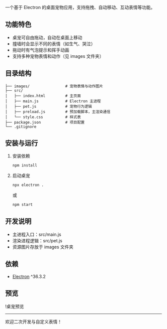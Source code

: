 一个基于 Electron 的桌面宠物应用，支持拖拽、自动移动、互动表情等功能。

## 功能特色

- 桌宠可自由拖动，自动在桌面上移动
- 撞墙时会显示不同的表情（如生气、哭泣）
- 拖动时有气泡提示和挥手动画
- 支持多种宠物表情和动作（见 images 文件夹）

## 目录结构

```
├── images/                # 宠物表情与动作图片
├── src/
│   ├── index.html         # 主页面
│   ├── main.js            # Electron 主进程
│   ├── pet.js             # 宠物行为逻辑
│   ├── preload.js         # 预加载脚本，主渲染通信
│   └── style.css          # 样式表
├── package.json           # 项目配置
└── .gitignore
```

## 安装与运行

1. 安装依赖

   ```sh
   npm install
   ```

2. 启动桌宠

   ```sh
   npx electron .
   ```

   或

   ```sh
   npm start
   ```

## 开发说明

- 主进程入口：src/main.js
- 渲染进程逻辑：src/pet.js
- 资源图片存放于 images 文件夹

## 依赖

- [Electron](https://www.electronjs.org/) ^36.3.2

## 预览

!桌宠预览

---

欢迎二次开发与自定义表情！
